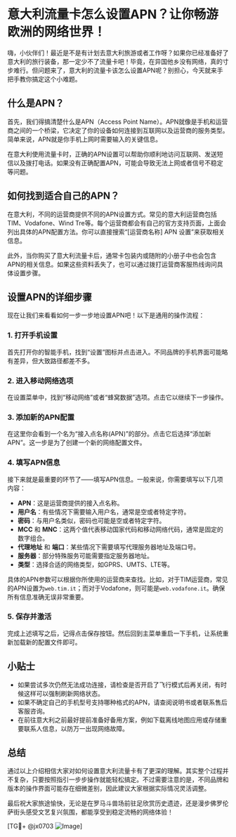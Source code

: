 # 意大利流量卡怎么设置APN？让你畅游欧洲的网络世界！

嗨，小伙伴们！最近是不是有计划去意大利旅游或者工作呀？如果你已经准备好了意大利的旅行装备，那一定少不了流量卡吧！毕竟，在异国他乡没有网络，真的寸步难行。但问题来了，意大利的流量卡该怎么设置APN呢？别担心，今天就来手把手教你搞定这个小难题。

## 什么是APN？

首先，我们得搞清楚什么是APN（Access Point Name）。APN就像是手机和运营商之间的一个桥梁，它决定了你的设备如何连接到互联网以及运营商的服务类型。简单来说，APN就是你手机上网时需要输入的关键信息。

在意大利使用流量卡时，正确的APN设置可以帮助你顺利地访问互联网、发送短信以及拨打电话。如果没有正确配置APN，可能会导致无法上网或者信号不稳定等问题。

## 如何找到适合自己的APN？

在意大利，不同的运营商提供不同的APN设置方式。常见的意大利运营商包括TIM、Vodafone、Wind Tre等。每个运营商都会有自己的官方支持页面，上面会列出具体的APN配置方法。你可以直接搜索“[运营商名称] APN 设置”来获取相关信息。

此外，当你购买了意大利流量卡后，通常卡包装内或随附的小册子中也会包含APN的相关信息。如果这些资料丢失了，也可以通过拨打运营商客服热线询问具体设置步骤。

## 设置APN的详细步骤

现在让我们来看看如何一步一步地设置APN吧！以下是通用的操作流程：

### 1. 打开手机设置

首先打开你的智能手机，找到“设置”图标并点击进入。不同品牌的手机界面可能略有差异，但大致路径都差不多。

### 2. 进入移动网络选项

在设置菜单中，找到“移动网络”或者“蜂窝数据”选项。点击它以继续下一步操作。

### 3. 添加新的APN配置

在这里你会看到一个名为“接入点名称(APN)”的部分。点击它后选择“添加新APN”。这一步是为了创建一个新的网络配置文件。

### 4. 填写APN信息

接下来就是最重要的环节了——填写APN信息。一般来说，你需要填写以下几项内容：
- **APN**：这是运营商提供的接入点名称。
- **用户名**：有些情况下需要输入用户名，通常是空或者特定字符。
- **密码**：与用户名类似，密码也可能是空或者特定字符。
- **MCC** 和 **MNC**：这两个值代表移动国家代码和移动网络代码，通常是固定的数字组合。
- **代理地址** 和 **端口**：某些情况下需要填写代理服务器地址及端口号。
- **服务器**：部分特殊服务可能需要指定服务器地址。
- **类型**：选择合适的网络类型，如GPRS、UMTS、LTE等。

具体的APN参数可以根据你所使用的运营商来查找。比如，对于TIM运营商，常见的APN设置为`web.tim.it`；而对于Vodafone，则可能是`web.vodafone.it`。确保所有信息准确无误非常重要。

### 5. 保存并激活

完成上述填写之后，记得点击保存按钮。然后回到主菜单重启一下手机，让系统重新加载新的配置文件即可。

## 小贴士

- 如果尝试多次仍然无法成功连接，请检查是否开启了飞行模式后再关闭，有时候这样可以强制刷新网络状态。
- 如果不确定自己的手机型号支持哪种格式的APN，请查阅说明书或者联系售后客服咨询。
- 在前往意大利之前最好提前准备好备用方案，例如下载离线地图应用或存储重要联系人信息，以防万一出现网络故障。

## 总结

通过以上介绍相信大家对如何设置意大利流量卡有了更深的理解。其实整个过程并不复杂，只要按照指引一步步操作就能轻松搞定。不过需要注意的是，不同品牌和版本的操作界面可能存在细微差别，因此建议大家根据实际情况灵活调整。

最后祝大家旅途愉快，无论是在罗马斗兽场前驻足欣赏历史遗迹，还是漫步佛罗伦萨街头感受文艺复兴氛围，都能享受到稳定流畅的网络体验！

[TG💪+ @jx0703 ![Image](https://github.com/user-attachments/assets/dbca1d08-cadb-493c-b0ec-ad6f7a83f270)]